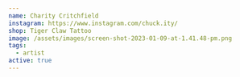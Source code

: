 ```yaml
---
name: Charity Critchfield
instagram: https://www.instagram.com/chuck.ity/
shop: Tiger Claw Tattoo
image: /assets/images/screen-shot-2023-01-09-at-1.41.48-pm.png
tags:
  - artist
active: true
---
```

